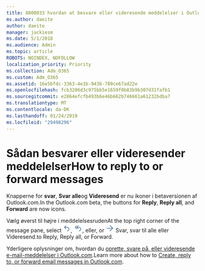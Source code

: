 ```yaml
---
title: 8000033 hvordan at besvare eller videresende meddelelser i Outlook.com-beta
ms.author: daeite
author: daeite
manager: jackiesm
ms.date: 5/1/2018
ms.audience: Admin
ms.topic: article
ROBOTS: NOINDEX, NOFOLLOW
localization_priority: Priority
ms.collection: Adm_O365
ms.custom: Adm_O365
ms.assetid: 16e5bfdc-3363-4e1b-9436-789ce67ad22e
ms.openlocfilehash: fcb3206d3c975bb5e1659f0b83b9b307d31fafb1
ms.sourcegitcommit: e2864efcfb493b6e46b662b746661a61232bdba7
ms.translationtype: MT
ms.contentlocale: da-DK
ms.lasthandoff: 01/24/2019
ms.locfileid: "29498296"
---
```

# <a name="how-to-reply-to-or-forward-messages"></a><span data-ttu-id="899ae-102">Sådan besvarer eller videresender meddelelser</span><span class="sxs-lookup"><span data-stu-id="899ae-102">How to reply to or forward messages</span></span>

<span data-ttu-id="899ae-103">Knapperne for **svar**, **Svar alle**og **Videresend** er nu ikoner i betaversionen af Outlook.com.</span><span class="sxs-lookup"><span data-stu-id="899ae-103">In the Outlook.com beta, the buttons for **Reply**, **Reply all**, and **Forward** are now icons.</span></span> 
  
<span data-ttu-id="899ae-104">Vælg øverst til højre i meddelelsesruden</span><span class="sxs-lookup"><span data-stu-id="899ae-104">At the top right corner of the message pane, select</span></span> ![Svar](media/08ad5200-369a-4a2f-bef5-ebdcbef5545f.png)<span data-ttu-id="899ae-106">,</span><span class="sxs-lookup"><span data-stu-id="899ae-106"></span></span> ![Svar til alle](media/be5f41a1-dbea-471f-ba5d-7be4256922d2.png)<span data-ttu-id="899ae-108">, eller</span><span class="sxs-lookup"><span data-stu-id="899ae-108">, or</span></span> ![Videresend](media/29fd06ec-1642-40d1-8faa-ec437ef156fc.png) <span data-ttu-id="899ae-110">Svar, svar til alle eller Videresend.</span><span class="sxs-lookup"><span data-stu-id="899ae-110">to Reply, Reply all, or Forward.</span></span> 
  
<span data-ttu-id="899ae-111">Yderligere oplysninger om, hvordan du [oprette, svare på, eller videresende e-mail-meddelelser i Outlook.com](https://go.microsoft.com/fwlink/p/?linkid=873141).</span><span class="sxs-lookup"><span data-stu-id="899ae-111">Learn more about how to [Create, reply to, or forward email messages in Outlook.com](https://go.microsoft.com/fwlink/p/?linkid=873141).</span></span>
  

